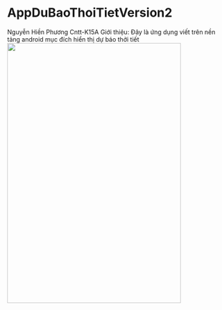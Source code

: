 # AppDuBaoThoiTietVersion2
Nguyễn Hiền Phương Cntt-K15A
Giới thiệu: Đây là ứng dụng viết trên nền tảng android mục đích hiển thị dự báo thởi tiết
<img src="https://scontent.fhan3-1.fna.fbcdn.net/v/t1.0-9/p720x720/83065890_1543874275796191_2993629640246951936_o.jpg?_nc_cat=102&_nc_sid=110474&_nc_ohc=NlNGEaetUVwAX__nS29&_nc_ht=scontent.fhan3-1.fna&_nc_tp=6&oh=9d74fa5fda7129a988a35ee0be334e19&oe=5EE15C68" height="600" width="400" />
